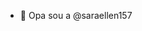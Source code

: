 - 👋 Opa sou a @saraellen157


<!---
saraellen157/saraellen157 is a ✨ special ✨ repository because its `README.md` (this file) appears on your GitHub profile.
You can click the Preview link to take a look at your changes.
--->
